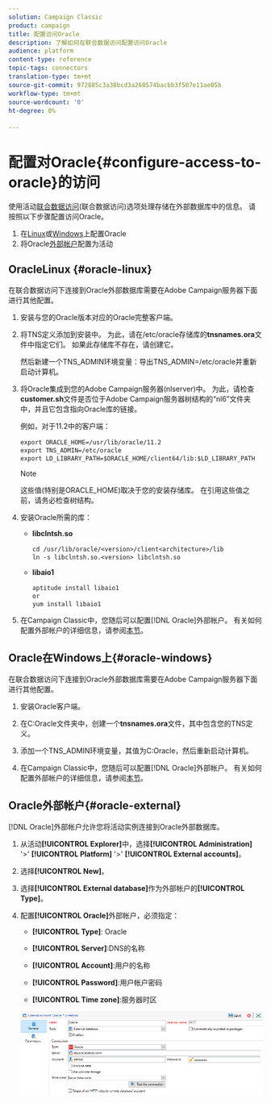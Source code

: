 ```yaml
---
solution: Campaign Classic
product: campaign
title: 配置访问Oracle
description: 了解如何在联合数据访问配置访问Oracle
audience: platform
content-type: reference
topic-tags: connectors
translation-type: tm+mt
source-git-commit: 972885c3a38bcd3a260574bacbb3f507e11ae05b
workflow-type: tm+mt
source-wordcount: '0'
ht-degree: 0%

---
```



# 配置对Oracle{#configure-access-to-oracle}的访问

使用活动[联合数据访问](../../installation/using/about-fda.md)(联合数据访问)选项处理存储在外部数据库中的信息。 请按照以下步骤配置访问Oracle。

1. 在[Linux](#oracle-linux)或[Windows](#azure-windows)上配置Oracle
1. 将Oracle[外部帐户](#oracle-external)配置为活动

## OracleLinux {#oracle-linux}

在联合数据访问下连接到Oracle外部数据库需要在Adobe Campaign服务器下面进行其他配置。

1. 安装与您的Oracle版本对应的Oracle完整客户端。
1. 将TNS定义添加到安装中。 为此，请在/etc/oracle存储库的&#x200B;**tnsnames.ora**&#x200B;文件中指定它们。 如果此存储库不存在，请创建它。

   然后新建一个TNS_ADMIN环境变量：导出TNS_ADMIN=/etc/oracle并重新启动计算机。

1. 将Oracle集成到您的Adobe Campaign服务器(nlserver)中。 为此，请检查&#x200B;**customer.sh**&#x200B;文件是否位于Adobe Campaign服务器树结构的“nl6”文件夹中，并且它包含指向Oracle库的链接。

   例如，对于11.2中的客户端：

   ```
   export ORACLE_HOME=/usr/lib/oracle/11.2
   export TNS_ADMIN=/etc/oracle
   export LD_LIBRARY_PATH=$ORACLE_HOME/client64/lib:$LD_LIBRARY_PATH
   ```

   >[!NOTE]
   >
   >这些值(特别是ORACLE_HOME)取决于您的安装存储库。 在引用这些值之前，请务必检查树结构。

1. 安装Oracle所需的库：

   * **libclntsh.so**

      ```
      cd /usr/lib/oracle/<version>/client<architecture>/lib
      ln -s libclntsh.so.<version> libclntsh.so
      ```

   * **libaio1**

      ```
      aptitude install libaio1
      or
      yum install libaio1
      ```

1. 在Campaign Classic中，您随后可以配置[!DNL Oracle]外部帐户。 有关如何配置外部帐户的详细信息，请参阅[本节](#oracle-external)。

## Oracle在Windows上{#oracle-windows}

在联合数据访问下连接到Oracle外部数据库需要在Adobe Campaign服务器下面进行其他配置。

1. 安装Oracle客户端。

1. 在C:Oracle文件夹中，创建一个&#x200B;**tnsnames.ora**&#x200B;文件，其中包含您的TNS定义。

1. 添加一个TNS_ADMIN环境变量，其值为C:Oracle，然后重新启动计算机。

1. 在Campaign Classic中，您随后可以配置[!DNL Oracle]外部帐户。 有关如何配置外部帐户的详细信息，请参阅[本节](#oracle-external)。

## Oracle外部帐户{#oracle-external}

[!DNL Oracle]外部帐户允许您将活动实例连接到Oracle外部数据库。

1. 从活动&#x200B;**[!UICONTROL Explorer]**&#x200B;中，选择&#x200B;**[!UICONTROL Administration]** &#39;>&#39; **[!UICONTROL Platform]** &#39;>&#39; **[!UICONTROL External accounts]**。

1. 选择&#x200B;**[!UICONTROL New]**。

1. 选择&#x200B;**[!UICONTROL External database]**&#x200B;作为外部帐户的&#x200B;**[!UICONTROL Type]**。

1. 配置&#x200B;**[!UICONTROL Oracle]**&#x200B;外部帐户，必须指定：

   * **[!UICONTROL Type]**: Oracle

   * **[!UICONTROL Server]**:DNS的名称

   * **[!UICONTROL Account]**:用户的名称

   * **[!UICONTROL Password]**:用户帐户密码

   * **[!UICONTROL Time zone]**:服务器时区

   ![](assets/oracle_config.png)

